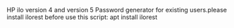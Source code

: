 HP ilo version 4 and version 5 Password generator for existing users.please install ilorest before use this script:
apt install ilorest
